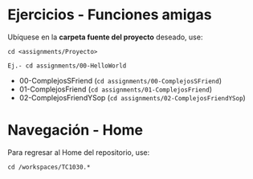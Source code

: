 # Ejercicios - Funciones amigas

Ubíquese en la **carpeta fuente del proyecto** deseado, use:

```
cd <assignments/Proyecto>

Ej.- cd assignments/00-HelloWorld

```
- 00-ComplejosSFriend (```cd assignments/00-ComplejosSFriend```)
- 01-ComplejosFriend (```cd assignments/01-ComplejosFriend```)
- 02-ComplejosFriendYSop (```cd assignments/02-ComplejosFriendYSop```)
# Navegación - Home
Para regresar al Home del repositorio, use:
```
cd /workspaces/TC1030.*
```
